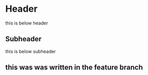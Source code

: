 # Header

this is below header


## Subheader

this is below subheader


## this was was written in the feature branch
